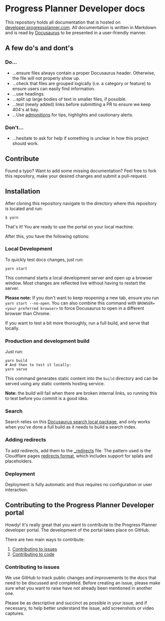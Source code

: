 # Progress Planner Developer docs

This repository holds all documentation that is hosted on [developer.progressplanner.com](https://developer.progressplanner.com).
All documentation is written in Markdown and is read by [Docusaurus](https://docusaurus.io) to be presented in a 
user-friendly manner.

## A few do's and dont's

### Do...
* ...ensure files always contain a proper Docusaurus header. Otherwise, the file will not properly show up.
* ...check that files are grouped logically (i.e. a category or feature) to ensure users can easily find information.
* ...use headings.
* ...split up large bodies of text in smaller files, if possible.
* ...test (newly added) links before submitting a PR to ensure we keep 404's at bay.
* ...Use [admonitions](https://docusaurus.io/docs/markdown-features/admonitions) for tips, highlights and cautionary alerts. 

### Don't...
* ...hesitate to ask for help if something is unclear in how this project should work.

## Contribute

Found a typo? Want to add some missing documentation? Feel free to fork this repository, make your desired changes and 
submit a pull-request.

## Installation

After cloning this repository navigate to the directory where this repository is located and run:

```
$ yarn
```

That's it! You are ready to use the portal on your local machine.

After this, you have the following options:

### Local Development
To quickly test docs changes, just run:

```shell
yarn start
```

This command starts a local development server and open up a browser window. Most changes are reflected live without 
having to restart the server.

**Please note:** If you don't want to keep reopening a new tab, ensure you run `yarn start --no-open`. You can also 
combine this command with `BROWSER=<your preferred browser>` to force Docusaurus to open in a different browser than 
Chrome.

If you want to test a bit more thoroughly, run a full build, and serve that locally.

### Production and development build
Just run:

```shell
yarn build
# And then to test it locally: 
yarn serve
```

This command generates static content into the `build` directory and can be served using any static contents hosting 
service.

**Note:** the build will fail when there are broken internal links, so running this to test before you commit is a good 
idea. 

### Search
Search relies on this [Docusaurus search local package](https://github.com/easyops-cn/docusaurus-search-local), and only 
works when you've done a full build as it needs to build a search index. 

### Adding redirects
To add redirects, add them to the [_redirects](_redirects) file. The pattern used is the Cloudflare pages [redirects 
format](https://developers.cloudflare.com/pages/platform/redirects/), which includes support for splats and placeholders. 

### Deployment
Deployment is fully automatic and thus requires no configuration or user interaction.

## Contributing to the Progress Planner Developer portal
Howdy! It's really great that you want to contribute to the Progress Planner developer portal. The development of the portal takes 
place on GitHub.

There are two main ways to contribute:
1. [Contributing to issues](#contributing-to-issues)
2. [Contributing to code](#contributing-to-code)

### Contributing to issues
We use GitHub to track public changes and improvements to the docs that need to be discussed and completed. Before creating 
an issue, please make sure what you want to raise have not already been mentioned in another one.

Please be as descriptive and succinct as possible in your issue, and if necessary, to help better understand the issue, 
add screenshots or video captures.
